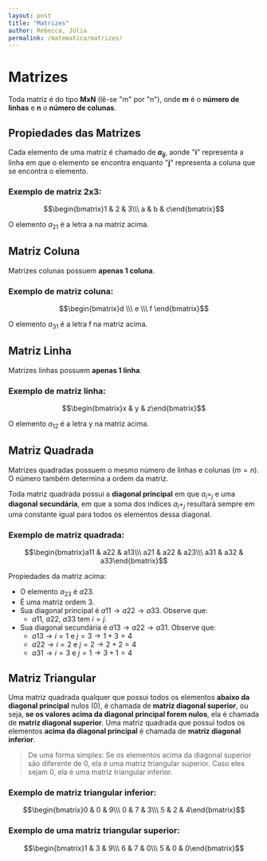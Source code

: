 ```yaml
---
layout: post
title: "Matrizes"
author: Rebecca, Júlia
permalink: /matematica/matrizes/
---
```

# Matrizes
Toda matriz é do tipo **MxN** (lê-se "m" por "n"), onde **m** é o __número de linhas__ e **n** o __número de colunas__. 

## Propiedades das Matrizes
Cada elemento de uma matriz é chamado de **$a{_i}$${_j}$**, aonde "**i**" representa a linha em que o elemento se encontra enquanto "**j**" representa a coluna que se encontra o elemento.

### Exemplo de matriz 2x3:

$$\begin{bmatrix}1 & 2 & 3\\\ a & b & c\end{bmatrix}$$

O elemento $a{_2}$${_1}$ é a letra a na matriz acima. 

## Matriz Coluna
Matrizes colunas possuem **apenas 1 coluna**.

### Exemplo de matriz coluna:

$$\begin{bmatrix}d \\\ e \\\ f \end{bmatrix}$$

O elemento $a{_3}$${_1}$ é a letra f na matriz acima. 

## Matriz Linha

Matrizes linhas possuem **apenas 1 linha**.

### Exemplo de matriz linha:

$$\begin{bmatrix}x & y & z\end{bmatrix}$$

O elemento $a{_1}$${_2}$ é a letra y na matriz acima.

## Matriz Quadrada
Matrizes quadradas possuem o mesmo número de linhas e colunas ($m = n$). O número também determina a ordem da matriz.

Toda matriz quadrada possui a **diagonal principal** em que $a{_i}$=${_j}$ e uma **diagonal secundária**, em que a soma dos indices $a{_i}$+${_j}$ resultará sempre em uma constante igual para todos os elementos dessa diagonal.

### Exemplo de matriz quadrada:

$$\begin{bmatrix}a11 & a22 & a13\\\ a21 & a22 & a23\\\ a31 & a32 & a33\end{bmatrix}$$

Propiedades da matriz acima:
- O elemento $a{_2}$${_3}$ é $a23$. 
- É uma matriz ordem 3.
- Sua diagonal principal é $a11 \rightarrow a22 \rightarrow a33$.
Observe que:
    - $a11$, $a22$, $a33$ tem $i = j$.
- Sua diagonal secundária é $a13 \rightarrow a22 \rightarrow a31$. 
Observe que:
    - $a13 \rightarrow i = 1$ e $j = 3 \rightarrow 1+3=4$
    - $a22 \rightarrow i = 2$ e $j = 2 \rightarrow 2+2=4$
    - $a31 \rightarrow i = 3$ e $j = 1 \rightarrow 3+1=4$

## Matriz Triangular
Uma <underline> matriz quadrada </underline> qualquer que possui todos os elementos **abaixo da diagonal principal** nulos (0), é chamada de **matriz diagonal superior**, ou seja, **se os valores acima da diagonal principal forem nulos**, ela é chamada de **matriz diagonal superior**. Uma matriz quadrada que possui todos os elementos **acima da diagonal principal** é chamada de **matriz diagonal inferior**.  
> De uma forma simples: Se os elementos acima da diagonal superior são diferente de 0, ela é uma matriz triangular superior. Caso eles sejam 0, ela é uma matriz triangular inferior.

### Exemplo de matriz triangular inferior:

$$\begin{bmatrix}0 & 0 & 9\\\ 0 & 7 & 3\\\ 5 & 2 & 4\end{bmatrix}$$

### Exemplo de uma matriz triangular superior: 

$$\begin{bmatrix}1 & 3 & 9\\\ 6 & 7 & 0\\\ 5 & 0 & 0\end{bmatrix}$$
